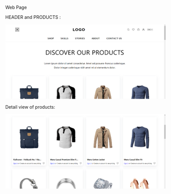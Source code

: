 Web Page 

HEADER and PRODUCTS :

![image alt](https://github.com/chandrasekhar-99/e-com-appscript/blob/8cb6155350df911d696cc6be4bd68b2c63686184/Screenshot%202024-10-04%20144532.png)

Detail view of products:

![image alt](https://github.com/chandrasekhar-99/e-com-appscript/blob/37ea37840130a4d5c166101153a8a16321e7c8a3/Screenshot%202024-10-04%20144620.png)

